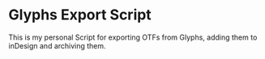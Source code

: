 # Glyphs Export Script

This is my personal Script for exporting OTFs from Glyphs, adding them to inDesign and archiving them.